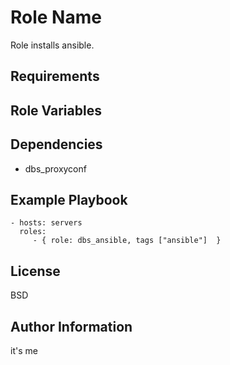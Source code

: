 Role Name
=========

Role installs ansible.

Requirements
------------


Role Variables
--------------

Dependencies
------------

* dbs_proxyconf


Example Playbook
----------------

    - hosts: servers
      roles:
         - { role: dbs_ansible, tags ["ansible"]  }

License
-------

BSD

Author Information
------------------
it's me
